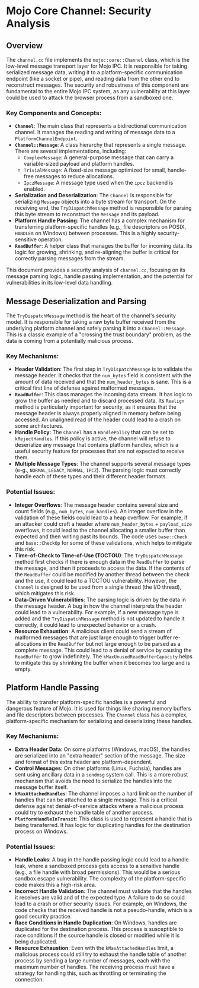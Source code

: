 # Mojo Core Channel: Security Analysis

## Overview

The `channel.cc` file implements the `mojo::core::Channel` class, which is the low-level message transport layer for Mojo IPC. It is responsible for taking serialized message data, writing it to a platform-specific communication endpoint (like a socket or pipe), and reading data from the other end to reconstruct messages. The security and robustness of this component are fundamental to the entire Mojo IPC system, as any vulnerability at this layer could be used to attack the browser process from a sandboxed one.

### Key Components and Concepts:

- **`Channel`**: The main class that represents a bidirectional communication channel. It manages the reading and writing of message data to a `PlatformChannelEndpoint`.
- **`Channel::Message`**: A class hierarchy that represents a single message. There are several implementations, including:
    - `ComplexMessage`: A general-purpose message that can carry a variable-sized payload and platform handles.
    - `TrivialMessage`: A fixed-size message optimized for small, handle-free messages to reduce allocations.
    - `IpczMessage`: A message type used when the `ipcz` backend is enabled.
- **Serialization and Deserialization**: The `Channel` is responsible for serializing `Message` objects into a byte stream for transport. On the receiving end, the `TryDispatchMessage` method is responsible for parsing this byte stream to reconstruct the `Message` and its payload.
- **Platform Handle Passing**: The channel has a complex mechanism for transferring platform-specific handles (e.g., file descriptors on POSIX, `HANDLE`s on Windows) between processes. This is a highly security-sensitive operation.
- **`ReadBuffer`**: A helper class that manages the buffer for incoming data. Its logic for growing, shrinking, and re-aligning the buffer is critical for correctly parsing messages from the stream.

This document provides a security analysis of `channel.cc`, focusing on its message parsing logic, handle passing implementation, and the potential for vulnerabilities in its low-level data handling.

## Message Deserialization and Parsing

The `TryDispatchMessage` method is the heart of the channel's security model. It is responsible for taking a raw byte buffer received from the underlying platform channel and safely parsing it into a `Channel::Message`. This is a classic example of a "crossing the trust boundary" problem, as the data is coming from a potentially malicious process.

### Key Mechanisms:

- **Header Validation**: The first step in `TryDispatchMessage` is to validate the message header. It checks that the `num_bytes` field is consistent with the amount of data received and that the `num_header_bytes` is sane. This is a critical first line of defense against malformed messages.
- **`ReadBuffer`**: This class manages the incoming data stream. It has logic to grow the buffer as needed and to discard processed data. Its `Realign` method is particularly important for security, as it ensures that the message header is always properly aligned in memory before being accessed. An unaligned read of the header could lead to a crash on some architectures.
- **Handle Policy**: The `Channel` has a `HandlePolicy` that can be set to `kRejectHandles`. If this policy is active, the channel will refuse to deserialize any message that contains platform handles, which is a useful security feature for processes that are not expected to receive them.
- **Multiple Message Types**: The channel supports several message types (e-g., `NORMAL_LEGACY`, `NORMAL`, `IPCZ`). The parsing logic must correctly handle each of these types and their different header formats.

### Potential Issues:

- **Integer Overflows**: The message header contains several size and count fields (e.g., `num_bytes`, `num_handles`). An integer overflow in the validation of these fields could lead to a heap overflow. For example, if an attacker could craft a header where `num_header_bytes` + `payload_size` overflows, it could lead to the channel allocating a smaller buffer than expected and then writing past its bounds. The code uses `base::Check` and `base::CheckOp` for some of these validations, which helps to mitigate this risk.
- **Time-of-Check to Time-of-Use (TOCTOU)**: The `TryDispatchMessage` method first checks if there is enough data in the `ReadBuffer` to parse the message, and then it proceeds to access the data. If the contents of the `ReadBuffer` could be modified by another thread between the check and the use, it could lead to a TOCTOU vulnerability. However, the `Channel` is designed to be used from a single thread (the I/O thread), which mitigates this risk.
- **Data-Driven Vulnerabilities**: The parsing logic is driven by the data in the message header. A bug in how the channel interprets the header could lead to a vulnerability. For example, if a new message type is added and the `TryDispatchMessage` method is not updated to handle it correctly, it could lead to unexpected behavior or a crash.
- **Resource Exhaustion**: A malicious client could send a stream of malformed messages that are just large enough to trigger buffer re-allocations in the `ReadBuffer` but not large enough to be parsed as a complete message. This could lead to a denial of service by causing the `ReadBuffer` to grow indefinitely. The `kMaxUnusedReadBufferCapacity` helps to mitigate this by shrinking the buffer when it becomes too large and is empty.

## Platform Handle Passing

The ability to transfer platform-specific handles is a powerful and dangerous feature of Mojo. It is used for things like sharing memory buffers and file descriptors between processes. The `Channel` class has a complex, platform-specific mechanism for serializing and deserializing these handles.

### Key Mechanisms:

- **Extra Header Data**: On some platforms (Windows, macOS), the handles are serialized into an "extra header" section of the message. The size and format of this extra header are platform-dependent.
- **Control Messages**: On other platforms (Linux, Fuchsia), handles are sent using ancillary data in a `sendmsg` system call. This is a more robust mechanism that avoids the need to serialize the handles into the message buffer itself.
- **`kMaxAttachedHandles`**: The channel imposes a hard limit on the number of handles that can be attached to a single message. This is a critical defense against denial-of-service attacks where a malicious process could try to exhaust the handle table of another process.
- **`PlatformHandleInTransit`**: This class is used to represent a handle that is being transferred. It has logic for duplicating handles for the destination process on Windows.

### Potential Issues:

- **Handle Leaks**: A bug in the handle passing logic could lead to a handle leak, where a sandboxed process gets access to a sensitive handle (e.g., a file handle with broad permissions). This would be a serious sandbox escape vulnerability. The complexity of the platform-specific code makes this a high-risk area.
- **Incorrect Handle Validation**: The channel must validate that the handles it receives are valid and of the expected type. A failure to do so could lead to a crash or other security issues. For example, on Windows, the code checks that the received handle is not a pseudo-handle, which is a good security practice.
- **Race Conditions in Handle Duplication**: On Windows, handles are duplicated for the destination process. This process is susceptible to race conditions if the source handle is closed or modified while it is being duplicated.
- **Resource Exhaustion**: Even with the `kMaxAttachedHandles` limit, a malicious process could still try to exhaust the handle table of another process by sending a large number of messages, each with the maximum number of handles. The receiving process must have a strategy for handling this, such as throttling or terminating the connection.